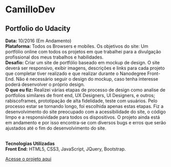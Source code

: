 <h1>CamilloDev</h1>
<h2>Portfolio do Udacity</h2>

<strong>Data:</strong>  10/2016 (Em Andamento)
<br><strong>Plataforma:</strong> Todos os Browsers e mobiles.
Os objetivos do site:</strong> Um portfólio online com todos os projetos em que trabalhei para a divulgação profissional dos meus trabalhos e habilidades. 
<br><strong>Desafio:</strong> Criar um site de portfólio baseado em mockup de design. O site deverá ser responsivo, exibir imagens, descrições e links para cada projeto que completar tiver realizado e que realizar durante o Nanodegree Front-End. Não é necessário seguir o design do mockup, caso tenha interesse poderá desenvolver o próprio design.
<br><strong>O que eu fiz:</strong> Realizei várias etapas de processo de design como analise de portfolios similares de front end, UX Designers, UI Designers, e outros; rabiscoframes, prototipação de alta fidelidade, teste com usuários. Pelo processo estar se tornando longo, foi escolhida apenas estas etapas. Fiz a desenvolvimento do site preocupado com a acessibilidade do site, o código limpo e a responsividade para todos os dispositivos. O projeto ainda está em andamento e por isso encontra-se com diversos bugs e erros que serão ajustados até o fim do desenvolvimento do site. 
 
<br><strong>Tecnologias Utilizadas</strong> 
<br><strong>Front End:</strong> HTML5, CSS3, JavaScript, JQuery, Bootstrap. 


<a href="https://rcamillo.github.io/CamilloDev/" target="_blank" >Acesse o projeto aqui</a>
